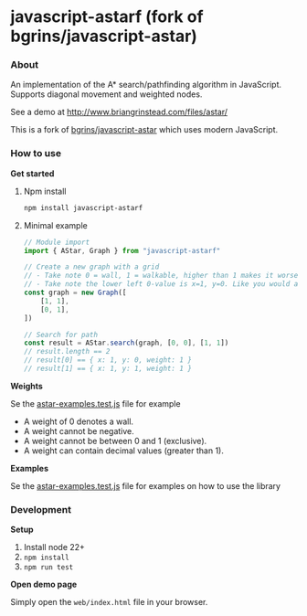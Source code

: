 # javascript-astarf (fork of bgrins/javascript-astar)

### About

An implementation of the A* search/pathfinding algorithm in JavaScript. Supports diagonal movement and weighted nodes.

See a demo at http://www.briangrinstead.com/files/astar/

This is a fork of [bgrins/javascript-astar](https://github.com/bgrins/javascript-astar) which uses modern JavaScript.


### How to use

**Get started**

1. Npm install
   ```bash
   npm install javascript-astarf
   ```
2. Minimal example
    ```javascript
    // Module import
    import { AStar, Graph } from "javascript-astarf"
    
    // Create a new graph with a grid
    // - Take note 0 = wall, 1 = walkable, higher than 1 makes it worse
    // - Take note the lower left 0-value is x=1, y=0. Like you would access a 2d array[x][y].
    const graph = new Graph([
        [1, 1],
        [0, 1],
    ])
    
    // Search for path
    const result = AStar.search(graph, [0, 0], [1, 1])
    // result.length == 2
    // result[0] == { x: 1, y: 0, weight: 1 }
    // result[1] == { x: 1, y: 1, weight: 1 }
    ```


**Weights**

Se the [astar-examples.test.js](./test/astar-examples.test.js) file for example

* A weight of 0 denotes a wall.
* A weight cannot be negative.
* A weight cannot be between 0 and 1 (exclusive).
* A weight can contain decimal values (greater than 1).


**Examples**

Se the [astar-examples.test.js](./test/astar-examples.test.js) file for examples on how to use the library


### Development

**Setup**

1. Install node 22+
2. `npm install`
3. `npm run test`

**Open demo page**

Simply open the `web/index.html` file in your browser.
